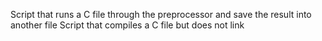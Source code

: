 Script that runs a C file through the preprocessor and save the result into another file
Script that compiles a C file but does not link
